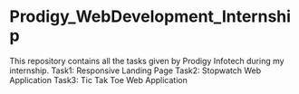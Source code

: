 # Prodigy_WebDevelopment_Internship
This repository contains all the tasks given by Prodigy Infotech during my internship.
Task1: Responsive Landing Page
Task2: Stopwatch Web Application
Task3: Tic Tak Toe Web Application
